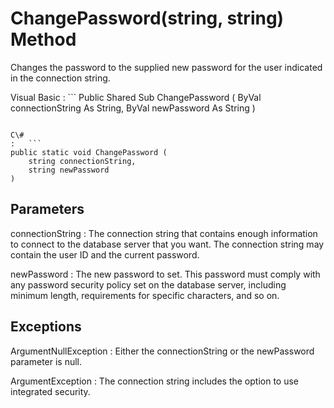 <!-- loio3c115a746c5f101496c4ee7439b3a20e -->

# ChangePassword\(string, string\) Method

Changes the password to the supplied new password for the user indicated in the connection string.



Visual Basic
:   ```
Public Shared Sub ChangePassword (
    ByVal connectionString As String,
    ByVal newPassword As String
)
```

C\#
:   ```
public static void ChangePassword (
    string connectionString,
    string newPassword
)
```



## Parameters

connectionString
:   The connection string that contains enough information to connect to the database server that you want. The connection string may contain the user ID and the current password.

newPassword
:   The new password to set. This password must comply with any password security policy set on the database server, including minimum length, requirements for specific characters, and so on.



## Exceptions

ArgumentNullException
:   Either the connectionString or the newPassword parameter is null.

ArgumentException
:   The connection string includes the option to use integrated security.


